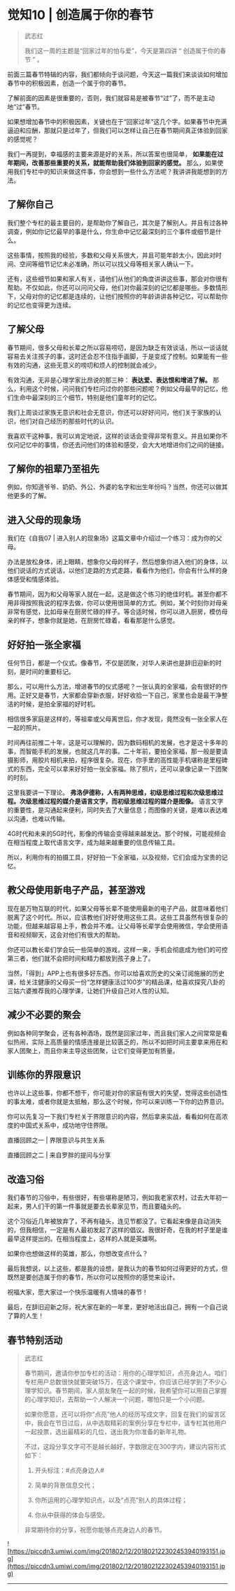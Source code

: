 # 觉知10 | 创造属于你的春节

> 武志红
> 
> 我们这一周的主题是“回家过年的怕与爱”，今天是第四讲 “ 创造属于你的春节 ” 。

前面三篇春节特辑的内容，我们都倾向于谈问题，今天这一篇我们来谈谈如何增加春节中的积极因素，创造一个属于你的春节。

了解前面的因素是很重要的，否则，我们就容易是被春节“过”了，而不是主动地“过”春节。

如果想增加春节中的积极因素，关键也在于“回家过年”这几个字。如果春节中充满逼迫和应酬，那就只是过年了，但我们可以怎样让自己在春节期间真正体验到回家的感觉呢？

我们一再提到，幸福感的主要来源是好的关系，所以答案也很简单， **如果能在过年期间，改善那些重要的关系，就能帮助我们体验到回家的感觉。** 那么，如果使用我们专栏中的知识来做这件事，你会想到一些什么方法呢？我讲讲我能想到的方法。

## 了解你自己

我们整个专栏的最主要目的，是帮助你了解自己，其次是了解别人。并且有过各种调查，例如你记忆最早的事是什么，你生命中记忆最深刻的三个事件或细节是什么。

这些事情，按照我的经验，多数和父母关系很大，并且可能年龄太小，因此对时间、空间等细节记忆未必准确，所以可以找父母等相关家人确认一下。

还有，这些细节如果和家人有关，请他们从他们的角度讲讲这些事，那会对你很有帮助。不仅如此，你还可以问问父母，他们对你最深刻的记忆都是哪些。多数情形下，父母对你的记忆都是连续的，让他们按照你的年龄讲讲各种记忆，可以帮助你的记忆也变得更为连续。

## 了解父母

春节期间，很多父母和长辈之所以容易唠叨，是因为缺乏有效谈话，所以一谈话就容易去关注孩子的事，这时还会忍不住指手画脚，于是变成了控制。如果能有一些有效的沟通，这些无意义的唠叨和烦人的控制就会减少。

有效沟通，无非是心理学家比昂说的那三种： **表达爱、表达恨和增进了解。** 那么，利用这个时候，问问我们专栏问过你的那些问题呢？例如父母最早的记忆，他们生命中最深刻的三个细节，特别是他们童年时的记忆。

我们上周谈过家族无意识和社会无意识，你还可以好好问问，他们关于家族的认识，他们对自己经历的那些时代的认识。

我喜欢干这种事，我可以肯定地说，这样的谈话会变得非常有意义。并且如果你不仅问记忆中的事情，你还去问他们的体验和感受，会大大地增进你们之间的链接。

## 了解你的祖辈乃至祖先

例如，你知道爷爷、奶奶、外公、外婆的名字和出生年份吗？当然，你还可以做其他更多的了解。

## 进入父母的现象场

我们在《自我07 | 进入别人的现象场》这篇文章中介绍过一个练习：成为你的父母。

办法是放松身体，闭上眼睛，想象你父母的样子，然后想象你进入他们的身体，以他们说话的方式说话，以他们走路的方式走路，看看作为他们，你会有什么样的身体感受和情感体验。

春节期间，因为和父母等家人就在一起，这是做这个练习的绝佳时机。甚至你都不用非得按照我说的程序去做，你可以使用很简单的方式。例如，某个时刻你对母亲非常有感觉，比如母亲在厨房忙碌的样子。等合适时候，你可以进入厨房，模仿母亲的样子，想象你就是她，在厨房忙碌着，看看那是什么感觉。

## 好好拍一张全家福

任何节日，都是一个仪式。像春节，不仅是团聚，对华人来讲也是辞旧迎新的时刻，是时间的重要标记。

那么，可以用什么方法，增进春节的仪式感呢？一张认真的全家福，会有很好的作用。正好又是春节，大家都会穿新衣服，好好收拾一下自己，家里也会是最干净整洁的时候，是拍全家福的好时机。

相信很多家庭是这样的，等祖辈或父母离世后，你才发现，竟然没有一张全家人在一起的照片。

时间再往前推二十年，这是可以理解的，因为数码相机的发展，也才是这十多年的事，而智能手机的发展，也就这几年的事。二十年前，要拍全家福，那一般是要请摄影师，用胶片相机来拍，程序很复杂。现在，你手里的高性能手机堪称是里程碑式的东西，完全可以拿来好好拍一张全家福。除了照片，还可以录像记录一下团聚的时刻。

这里我要讲一下理论。 **弗洛伊德称，人有两种思维，初级思维过程和次级思维过程。次级思维过程的媒介是语言文字，而初级思维过程的媒介是图像。** 语言文字的重要性，是沟通起来便利，同时失去了大量信息；而图像的关键，是难以表达难以沟通，也难以传输。

4G时代和未来的5G时代，影像的传输会变得越来越发达。那个时候，可能视频会在相当程度上取代语言文字，成为越来越重要的信息传输工具。

所以，利用你有的拍摄工具，好好拍一下全家福，以及视频，它们会成为宝贵的记忆。

## 教父母使用新电子产品，甚至游戏

现在是万物互联的时代，如果父母等长辈不能使用最新的电子产品，就意味着他们脱离了这个时代。所以，应该教他们好好使用这些工具。这些工具虽然有很复杂的功能，但越来越容易上手，教会并不难。让父母等长辈学会使用微信，学会使用语音和视频聊天，这会对他们有很大的帮助。

你还可以教长辈们学会玩一些简单的游戏，这样一来，手机会彻底成为他们的可控第三者，他们就不会把时间和精力都放到孩子身上了。

当然，「得到」APP上也有很多好东西。你可以给喜欢历史的父亲订阅施展的历史课，给关注健康的父母买一份“怎样健康活过100岁”的精品课，给喜欢探究八卦的三姑六婆推荐我的心理学课，让她们升级自己对人性的认知。

## 减少不必要的聚会

例如各种同学聚会，还有各种酒场，既然是回家过年，而且我们家人之间常常是看似热闹，实际上高质量的情感连接是比较匮乏的，所以不如把时间主要拿来用在和家人团聚上，而且你来主导这些团聚，让它们变得更加有质量。

## 训练你的界限意识

也许以上这些事，你都不想干，你可能对你的家庭有很大的失望，觉得这些创造性的事太难，或者你就是太抵触，那么这个时候，你可以来训练一下你的边界意识。

你可以先复习一下我们专栏关于界限意识的内容，然后拿来实战，看看如何在高浓度的中国式关系中，成功地守住界限。

直播回顾之一 | 界限意识与共生关系

直播回顾之二 | 来自罗胖的提问与分享

## 改造习俗

我们春节的习俗中，有些很好，有些堪称是陋习，例如我老家农村，过去大年初一起来，男人们干的第一件事就是要去长辈家见节，而且要磕头的。

这个习俗近几年被放弃了，不再有磕头，连见节都没了。它看起来像是自动消失的，但我相信，一定是有人最初发起了这样的倡议。我很好奇，在我的村子里是谁最早这样提出的。在相当程度上，这样的人就是英雄啊。

如果你也想做这样的英雄，那么，你想改变点什么？

最后我想说，以上这些，都是我的设想，是我认为的春节如何过得更好的方式，但既然是要创造属于你的春节，所以你可以按照你的感觉来设计。

祝福大家，愿大家过一个快乐温暖有人情味的春节！

最后，在辞旧迎新之际，祝大家在新的一年里，更好地活出自己，拥有一个自己说了算的人生！

## 春节特别活动

> 武志红
> 
> 春节期间，邀请你参加专栏的活动：用你的心理学知识，点亮身边人。咱们专栏用户总数很快就要突破15万，在这个课堂中，你应该已经学到了不少心理学知识。春节期间，家人朋友聚在一起的时候，我希望你可以用自己掌握的心理学知识，去帮助一个人解决一个问题，哪怕只是一个小问题。
> 
> 如果你愿意，还可以将你“点亮”他人的经历写成文字，回复在我们的留言区中，我会在节日过后，从中选取精彩的案例分享在专栏中，请专栏其他用户一起投票，选出最精彩的几位，送出我为你准备的新年礼物。
> 
> 不过，这段分享文字可不是越长越好，字数限定在300字内，建议内容形式如下：
> 
> 1. 开头标注：#点亮身边人#
> 
> 2. 简单的背景信息交代；
> 
> 3. 你所运用的心理学知识点，以及“点亮”别人的具体过程；
> 
> 4. 你从中获得的体会与感受。
> 
> 非常期待你的分享，祝愿你能够点亮身边人的春节。

![https://piccdn3.umiwi.com/img/201802/12/201802122302453940193151.jpg](https://piccdn3.umiwi.com/img/201802/12/201802122302453940193151.jpg)

---
